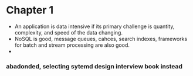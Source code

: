 # Chapter 1
- An application is data intensive if its primary challenge is quantity, complexity, and speed of the data changing.
- NoSQL is good, message queues, cahces, search indexes, frameworks for batch and stream processing are also good.
- 

### abadonded, selecting sytemd design interview book instead

